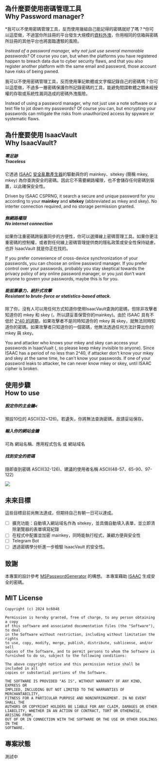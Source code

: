 
## 為什麼要使用密碼管理工具<br>Why Password manager?
*我可以不使用密碼管理工具，反而使用幾組自己能記得的密碼就好了嗎？*你可以這麼做，不過當你所註冊的平台發生大規模的[資料外洩](https://haveibeenpwned.com/)，你用相同的信箱與密碼所註冊的其他平台也將面臨遭駭的風險。

*Instead of a password manager, why not just use several memorable passwords?* Of course you can, but when the platforms you have registered happen to breach data due to cyber security flaws, and that you also register another platform with the same email and password, those account have risks of being pwned.

我可以不使用密碼管理工具，反而使用筆記軟體或文字檔記錄自己的密碼嗎？你可以這麼做，不過多一層密碼保護你所記錄密碼的工具，能避免間諜軟體之類未經授權的存取或系統性漏洞造成的密碼外洩風險。

Instead of using a password manager, why not just use a note software or a text file to jot down my passwords? Of course you can, but  encrypting your passwords can mitigate the risks from unauthorized access by spyware or systematic flaws.

## 為什麼要使用 IsaacVault<br>Why IsaacVault?

##### 零足跡<br>Traceless
它透過 [ISAAC](https://en.wikipedia.org/wiki/ISAAC_(cipher)) [安全亂數產生器](https://zh.wikipedia.org/zh-tw/%E5%AF%86%E7%A0%81%E5%AD%A6%E5%AE%89%E5%85%A8%E4%BC%AA%E9%9A%8F%E6%9C%BA%E6%95%B0%E7%94%9F%E6%88%90%E5%99%A8)的驅動與你的 mainkey、sitekey (簡稱 mkey, mkey) 為你查詢安全的密碼。因此它不需要網路權限，也不會儲存任何密碼到裝置，以此確保安全性。

Driven by ISAAC CSPRNG, it search a secure and unique password for you according to your **mainkey** and **sitekey** (abbreviated as mkey and skey). No interter connection required, and no storage permission granted.

##### 無網路權限<br>No internet connection
如果你注重密碼跨裝置同步的方便性，你可以選擇線上密碼管理工具。如果你更注重密碼的控制權，或者對任何線上密碼管理提供商的隱私政策或安全性保持疑慮，也許 IsaacVault 就是你正在找的。

If you prefer convenience of cross-device synchronization of your passwords, you can choose an online password manager. If you prefer control over your passwords, probably you stay skeptical towards the privacy policy of any online password manager, or you just don't want anyone to govern your passwords, maybe this is for you.

##### 能抵禦暴力、統計式攻擊<br>Resistant to brute-force or statistics-based attack.

除了你，沒有人可以用任何方式知道你使用IsaacVault查詢的密碼，但除非攻擊者知道你的 mkey 和 skey (，所以請妥善保管你的mainkey)。由於 ISAAC 具有不低於 [2^40 的週期](https://www.burtleburtle.net/bob/rand/isaacafa.html)，如果攻擊者不是同時知道你的 mkey 與 skey，就無法同時知道你的密碼。如果攻擊者只知道你的一個密碼，他無法透過任何方法計算出你的 mkey 與 skey。

You and attacker who knows your mkey and skey can access your passwords in IsaacVualt (, so please keep mkey invisible to anyone). Since ISAAC has a period of no less than 2^40, if attacker don't know your mkey and skey at the same time, he can't know your passwords. If one of your password leaks to attacker, he can never know mkey or skey, until ISAAC cipher is broken.


## 使用步驟<br>How to use
##### 設定你的主金鑰<
預設10位的 ASCII(32~126)。若遺失，你將無法查詢密碼，故請妥站保存。
##### 輸入你的網站金鑰
可為 網站名稱、應用程式包名 或 網站域名
##### 找到安全的密碼
隨即查到密碼 ASCII(32-126)、建議的使用者名稱 ASCII(48-57、65-90、97-122)

![](https://megapx-assets.dcard.tw/images/a7fe32b7-f432-46b5-9533-6f845803f46d/1280.webp)

## 未來目標
這些目標目前尚無法達成，但期待自己有朝一日可以達成。
- [ ] 擴充功能：自動填入網站域名作為 sitekey，並具備自動填入表單，並立即清除瀏覽器的表單填寫紀錄
- [ ] 在程式中配置並加密 mainkey，同時能執行程式，兼顧方便與安全性
- [ ] Telegram Bot
- [ ] 透過密碼學分析進一步檢驗 IsaacVault 的安全性。

## 致謝
本專案的設計參考 [MSPasswordGenerator](https://github.com/Ayukawayen/MSPasswordGenerator) 的構想。
本專案藉助 [ISAAC](https://www.burtleburtle.net/bob/c/readable.c) 生成安全的密碼。
## MIT License
```
Copyright (c) 2024 bc6048

Permission is hereby granted, free of charge, to any person obtaining a copy
of this software and associated documentation files (the "Software"), to deal
in the Software without restriction, including without limitation the rights
to use, copy, modify, merge, publish, distribute, sublicense, and/or sell
copies of the Software, and to permit persons to whom the Software is
furnished to do so, subject to the following conditions:

The above copyright notice and this permission notice shall be included in all
copies or substantial portions of the Software.

THE SOFTWARE IS PROVIDED "AS IS", WITHOUT WARRANTY OF ANY KIND, EXPRESS OR
IMPLIED, INCLUDING BUT NOT LIMITED TO THE WARRANTIES OF MERCHANTABILITY,
FITNESS FOR A PARTICULAR PURPOSE AND NONINFRINGEMENT. IN NO EVENT SHALL THE
AUTHORS OR COPYRIGHT HOLDERS BE LIABLE FOR ANY CLAIM, DAMAGES OR OTHER
LIABILITY, WHETHER IN AN ACTION OF CONTRACT, TORT OR OTHERWISE, ARISING FROM,
OUT OF OR IN CONNECTION WITH THE SOFTWARE OR THE USE OR OTHER DEALINGS IN THE
SOFTWARE.
```
## 專案狀態
測試中
